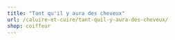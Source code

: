 ```yaml
---
title: "Tant qu'il y aura des cheveux"
url: /caluire-et-cuire/tant-quil-y-aura-des-cheveux/
shop: coiffeur
---
```

